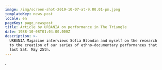 ```yaml
---
image: /img/screen-shot-2019-10-07-at-9.00.01-pm.jpeg
templateKey: news-post
locale: en
pageKey: page_newspost
title: Article by URBANIA on performance in The Triangle
date: 1988-10-08T01:04:00.000Z
description: >-
  URBANIA Magazine interviews Sofia Blondin and myself on the research that led
  to the creation of our series of ethno-documentary performances that opened
  last Sat. May 25th.
---
```

.
